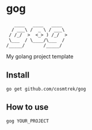 # gog

```
   ____   ____   ____
  / ___\ /  _ \ / ___\
 / /_/  >  <_> ) /_/  >
 \___  / \____/\___  /
/_____/       /_____/

```

My golang project template

## Install

`go get github.com/cosmtrek/gog`

## How to use

`gog YOUR_PROJECT`
